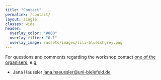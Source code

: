 ```yaml
---
title: "Contact"
permalink: /contact/
layout: single
classes: wide
header:
  overlay_color: "#000"
  overlay_filter: "0.1"
  overlay_image: /assets/images/lili-blueishgrey.png
---
```


For questions and comments regarding the workshop contact [one of the organisers]({{site.baseurl}}/organisation/#organisers), e.g,

* Jana Häussler [<jana.haeussler@uni-bielefeld.de>](mailto:jana.haeussler@uni-bielefeld.de)

